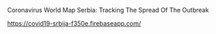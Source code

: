 Coronavirus World Map Serbia: Tracking The Spread Of The Outbreak

https://covid19-srbija-f350e.firebaseapp.com/
